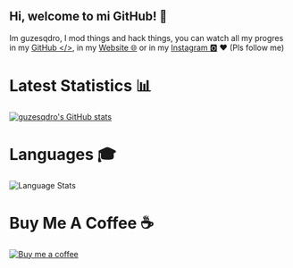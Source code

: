 ## Hi, welcome to mi GitHub! 🥳
Im guzesqdro, I mod things and hack things, you can watch all my progres in my [GitHub </>](https://github.com/guzesqdro), in my [Website 🌐](https://guzesqdro.dev) or in my [Instagram 🅾](https://instagram.com/guzesqdro) ❤️ (Pls follow me)

# Latest Statistics 📊

[![guzesqdro's GitHub stats](https://github-readme-stats.vercel.app/api?username=guzesqdro&show_icons=true&bg_color=000000&hide_border=true&border_radius=12&icon_color=ffffff)](https://github.com/guzesqdro)

# Languages 🎓

![Language Stats](https://github-readme-stats.vercel.app/api/top-langs/?username=guzesqdro&layout=compact&bg_color=000000&hide_border=true&border_radius=12&langs_count=10) 

# Buy Me A Coffee ☕
[![Buy me a coffee](https://img.buymeacoffee.com/button-api/?text=Buy%20me%20a%20coffee&emoji=☕&slug=guzesqdro&button_colour=FFDD00&font_colour=000000&font_family=Cookie&outline_colour=000000&coffee_colour=ffffff)](https://www.buymeacoffee.com/guzesqdro)
